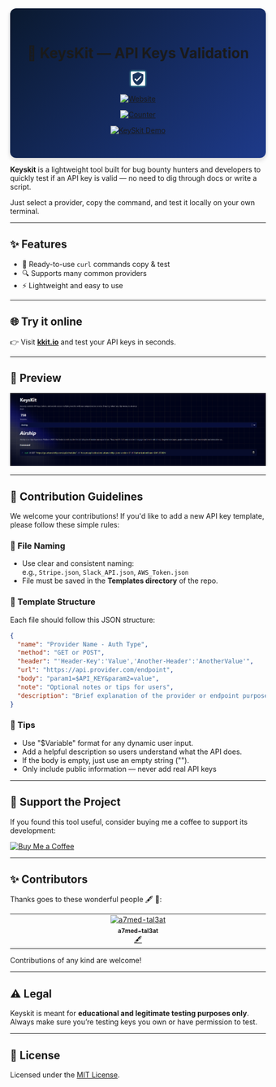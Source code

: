 

<div align="center" style="background: linear-gradient(135deg, #0a192f 0%, #1e3a8a 100%); padding: 2rem; border-radius: 12px; box-shadow: 0 4px 8px rgba(0,0,0,0.15);">
  
# 🔐 KeysKit — API Keys Validation
 <img src="https://raw.githubusercontent.com/MrMax4o4/KeysKit/main/Assets/shield-lock.svg" width="28" style="filter: drop-shadow(0 0 2px #64ffda)">

[![Website](https://img.shields.io/badge/Visit-kkit.io-blue)](https://kkit.io)

[![Counter](https://img.shields.io/badge/dynamic/json?url=https://api.github.com/repos/MrMax4o4/KeysKit/contents/templates&label=ACTIVE%20TEMPLATES&query=%24.length&color=e6f1ff&style=for-the-badge&logo=github&logoColor=e6f1ff&labelColor=1a365d)](https://github.com/MrMax4o4/KeysKit/tree/main/templates)

[![KeySkit Demo](https://readme-typing-svg.demolab.com?font=Fira+Code&weight=600&size=16&duration=3000&pause=1000&color=1a365d&background=0a192f00&width=600&lines=curl-ready+API+checks+for+750%2B+providers;1-liner+verification+for+every+bounty+submission;Stop+wasting+time+on+dead+keys+-+validate+first;No+docs+digging+or+custom+scripts+needed&center=true&vCenter=true)](https://github.com/MrMax4o4/KeySkit)

</div>

**Keyskit** is a lightweight tool built for bug bounty hunters and developers to quickly test if an API key is valid — no need to dig through docs or write a script.

Just select a provider, copy the command, and test it locally on your own terminal.

---

## ✨ Features

- 🧪 Ready-to-use `curl` commands copy & test
- 🔍 Supports many common providers
- ⚡ Lightweight and easy to use

---

## 🌐 Try it online

👉 Visit [**kkit.io**](https://kkit.io) and test your API keys in seconds.

---

## 📸 Preview

![SiteScreenshot](Assets/SiteScreenshot.png "SiteScreenshot")

---

## 🧩 Contribution Guidelines

We welcome your contributions! If you'd like to add a new API key template, please follow these simple rules:

### 📁 File Naming
- Use clear and consistent naming:  
  e.g., `Stripe.json`, `Slack_API.json`, `AWS_Token.json`
- File must be saved in the **Templates directory** of the repo.

### 🔧 Template Structure
Each file should follow this JSON structure:

```json
{
  "name": "Provider Name - Auth Type",
  "method": "GET or POST",
  "header": "'Header-Key':'Value','Another-Header':'AnotherValue'",
  "url": "https://api.provider.com/endpoint",
  "body": "param1=$API_KEY&param2=value",
  "note": "Optional notes or tips for users",
  "description": "Brief explanation of the provider or endpoint purpose"
}
```

### 🧠 Tips
- Use "\$Variable" format for any dynamic user input.
- Add a helpful description so users understand what the API does.
- If the body is empty, just use an empty string ("").
- Only include public information — never add real API keys
---

## 💖 Support the Project

If you found this tool useful, consider buying me a coffee to support its development:

[![Buy Me a Coffee](https://img.shields.io/badge/Buy%20Me%20a%20Coffee-support-orange?logo=buy-me-a-coffee&style=flat-square)](https://www.buymeacoffee.com/kkit)

---

## ✨ Contributors

Thanks goes to these wonderful people 🖋 🔣:

<!-- ALL-CONTRIBUTORS-LIST:START - Do not remove or modify this section -->
<!-- prettier-ignore-start -->
<!-- markdownlint-disable -->
<table>
  <tbody>
    <tr>
      <td align="center" valign="top" width="14.28%"><a href="https://github.com/a7med-tal3at"><img src="https://avatars.githubusercontent.com/u/63285291?v=4?s=100" width="100px;" alt="a7med-tal3at"/><br /><sub><b>a7med-tal3at</b></sub></a><br /><a href="#content-a7med-tal3at" title="Content">🖋</a></td>
    </tr>
  </tbody>
</table>

<!-- markdownlint-restore -->
<!-- prettier-ignore-end -->

<!-- ALL-CONTRIBUTORS-LIST:END -->

Contributions of any kind are welcome!

---
## ⚠️ Legal

Keyskit is meant for **educational and legitimate testing purposes only**. Always make sure you’re testing keys you own or have permission to test.

---

## 📄 License

Licensed under the [MIT License](LICENSE).
